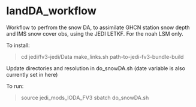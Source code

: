# landDA_workflow
Workflow to perfrom the snow DA, to assimilate GHCN station snow depth and IMS snow cover obs, using the JEDI LETKF.
For the noah LSM only.

To install:

>cd jedi/fv3-jedi/Data 
>make_links.sh path-to-jedi-fv3-bundle-build 

Update directories and resolution in do_snowDA.sh (date variable is also currently set in here)

To run: 
>source jedi_mods_IODA_FV3
>sbatch do_snowDA.sh
